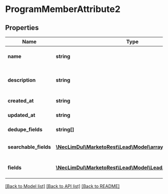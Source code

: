 # ProgramMemberAttribute2

## Properties

Name | Type | Description | Notes
------------ | ------------- | ------------- | -------------
**name** | **string** | \&quot;API Program Member\&quot; |
**description** | **string** | \&quot;API Program Member Map\&quot; |
**created_at** | **string** | Datetime when created |
**updated_at** | **string** | Datetime updated |
**dedupe_fields** | **string[]** | List of dedupe fields |
**searchable_fields** | [**\NecLimDul\MarketoRest\Lead\Model\array[]**](array.md) | List of searchable fields |
**fields** | [**\NecLimDul\MarketoRest\Lead\Model\LeadAttribute2Fields2[]**](LeadAttribute2Fields2.md) | Description of searchable fields |

[[Back to Model list]](../../README.md#models) [[Back to API list]](../../README.md#endpoints) [[Back to README]](../../README.md)
